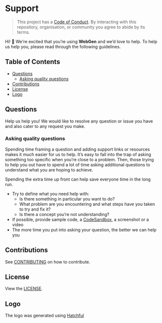 # Support

> This project has a [ Code of Conduct](./CODE_OF_CONDUCT.md).
> By interacting with this repository, organisation, or community you agree to
> abide by its terms.

Hi!  👋
We're excited that you’re using **WebGen** and we’d love to help.
To help us help you, please read through the following guidelines.

## Table of Contents

*   [Questions](#questions)
    *   [Asking quality questions](#asking-quality-questions)
*   [Contributions](#contributions)
*   [License](#license)
*   [Logo](#logo)

## Questions

Help us help you! We would like to resolve any question or issue you have and also cater to any request you make.

### Asking quality questions

Spending time framing a question and adding support links or resources makes it
much easier for us to help.
It’s easy to fall into the trap of asking something too specific when you’re
close to a problem.
Then, those trying to help you out have to spend a lot of time asking additional
questions to understand what you are hoping to achieve.

Spending the extra time up front can help save everyone time in the long run.

*   Try to define what you need help with:
    *   Is there something in particular you want to do?
    *   What problem are you encountering and what steps have you taken to try
        and fix it?
    *   Is there a concept you’re not understanding?
*   If possible, provide sample code, a [ CodeSandbox](https://codesandbox), a screenshot or a video
*   The more time you put into asking your question, the better we can help you

## Contributions

See [ CONTRIBUTING](./CONTRIBUTING.md) on how to contribute.

## License

View the [ LICENSE](./LICENSE).

## Logo

The logo was generated using  [ Hatchful](https://hatchful.shopify.com/)
